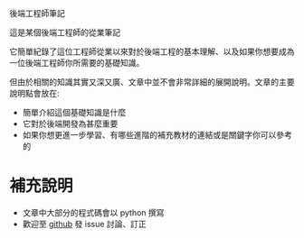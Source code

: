 後端工程師筆記

這是某個後端工程師的從業筆記

它簡單紀錄了這位工程師從業以來對於後端工程的基本理解、以及如果你想要成為一位後端工程師你所需要的基礎知識。

但由於相關的知識其實又深又廣、文章中並不會非常詳細的展開說明。文章的主要說明點會放在:

* 簡單介紹這個基礎知識是什麼
* 它對於後端開發為甚麼重要
* 如果你想更進一步學習、有哪些進階的補充教材的連結或是關鍵字你可以參考的

# 補充說明

* 文章中大部分的程式碼會以 python 撰寫
* 歡迎至 [github](https://github.com/tokikanno/backend-notes/issues) 發 issue 討論、訂正
